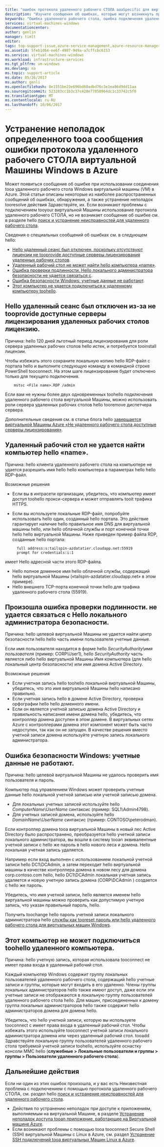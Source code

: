 ```yaml
---
title: "ошибок протокола удаленного рабочего СТОЛА aaaSpecific для виртуальных машин Azure | Документы Microsoft"
description: "Изучите сообщения об ошибках, которые могут возникнуть при попытке использовать удаленного рабочего стола подключения tooa Windows виртуальной машины в Azure"
keywords: "Ошибка удаленного рабочего стола, ошибка подключения удаленного рабочего стола не удается подключиться к tooVM, удаленного рабочего стола устранения неполадок"
services: virtual-machines-windows
documentationcenter: 
author: genlin
manager: timlt
editor: 
tags: top-support-issue,azure-service-management,azure-resource-manager
ms.assetid: 5feb1d64-ee6f-4907-949a-a7cffcbc6153
ms.service: virtual-machines-windows
ms.workload: infrastructure-services
ms.tgt_pltfrm: vm-windows
ms.devlang: na
ms.topic: support-article
ms.date: 05/26/2017
ms.author: genli
ms.openlocfilehash: 8e1551be23e696bd60adbd76c3e1ea86d9dd11aa
ms.sourcegitcommit: 523283cc1b3c37c428e77850964dc1c33742c5f0
ms.translationtype: MT
ms.contentlocale: ru-RU
ms.lasthandoff: 10/06/2017
---
```

# <a name="troubleshooting-specific-rdp-error-messages-tooa-windows-vm-in-azure"></a>Устранение неполадок определенного tooa сообщения ошибки протокола удаленного рабочего СТОЛА виртуальной Машины Windows в Azure
Может появиться сообщение об ошибке при использовании соединения tooa удаленного рабочего стола Windows виртуальной машины (VM) в Azure. Этой статьи описаны некоторые из наиболее распространенных сообщений об ошибках, обнаружения, а также устранение неполадок tooresolve действия Здравствуйте, их. Если возникают проблемы с подключением tooyour виртуальной Машины использование протокола удаленного рабочего СТОЛА, но не возникает сообщение об ошибке см. в разделе hello [поиск и устранение неисправностей для удаленного рабочего стола](troubleshoot-rdp-connection.md?toc=%2fazure%2fvirtual-machines%2fwindows%2ftoc.json).

Сведения о специальных сообщений об ошибках см. в следующем hello:

* [Hello удаленный сеанс был отключен, поскольку отсутствуют лицензии не tooprovide доступные серверы лицензирования удаленных рабочих столов](#rdplicense).
* [Удаленный рабочий стол не может найти hello компьютера «name»](#rdpname).
* [Ошибка проверки подлинности. Hello локального администратора безопасности не удается связаться с](#rdpauth).
* [Ошибка безопасности Windows: учетные данные не работают](#wincred).
* [Этот компьютер не удается подключиться к удаленному компьютеру toohello](#rdpconnect).

<a id="rdplicense"></a>

## <a name="hello-remote-session-was-disconnected-because-there-are-no-remote-desktop-license-servers-available-tooprovide-a-license"></a>Hello удаленный сеанс был отключен из-за не tooprovide доступные серверы лицензирования удаленных рабочих столов лицензию.
Причина: hello 120 дней льготный период лицензирования для роли сервера удаленных рабочих столов hello истек, и потребуется tooinstall лицензии.

Чтобы избежать этого сохраните локальную копию hello RDP-файл с портала hello и выполните следующую команду в командной строке PowerShell tooconnect. На этом шаге лицензирование будет отключено только для текущего подключения.

        mstsc <File name>.RDP /admin

Если вам не нужны более двух одновременных toohello подключения удаленного рабочего стола виртуальной Машины, можно использовать роли сервера удаленных рабочих столов hello tooremove диспетчера сервера.

Дополнительные сведения см. в статье блога hello [завершается виртуальной Машины Azure «Не удаленного рабочего стола доступные серверы лицензирования»](https://blogs.msdn.microsoft.com/mast/2014/01/21/rdp-to-azure-vm-fails-with-no-remote-desktop-license-servers-available/).

<a id="rdpname"></a>

## <a name="remote-desktop-cant-find-hello-computer-name"></a>Удаленный рабочий стол не удается найти компьютер hello «name».
Причина: hello клиента удаленного рабочего стола на компьютере не удается разрешить имя hello hello компьютера в параметрах hello hello RDP-файл.

Возможные решения

* Если вы в интрасети организации, убедитесь, что компьютер имеет доступ toohello прокси-сервера и может отправлять tooit трафика HTTPS.
* Если вы используете локальные RDP-файл, попробуйте использовать hello один, созданный hello портала. Это действие гарантирует наличие hello правильное имя DNS для виртуальной машины hello, или hello облачной службы и порт конечной точки hello hello виртуальной Машины. Ниже приведен пример файла RDP, созданные hello портала:
  
        full address:s:tailspin-azdatatier.cloudapp.net:55919
        prompt for credentials:i:1

имеет Hello адресной части этого RDP-файла.

* Hello полное доменное имя hello облачной службы, содержащий hello виртуальной Машины («tailspin-azdatatier.cloudapp.net» в этом примере).
* Hello внешнего TCP-порта конечной точки hello для трафика удаленного рабочего стола (55919).

<a id="rdpauth"></a>

## <a name="an-authentication-error-has-occurred-hello-local-security-authority-cannot-be-contacted"></a>Произошла ошибка проверки подлинности. не удается связаться с Hello локального администратора безопасности.
Причина: hello целевой виртуальной Машины не удается найти центр безопасности hello hello часть имени пользователя учетные данные.

Если имя пользователя находится в форме hello *SecurityAuthority*\\*имя пользователя* (пример: CORP\User1), hello *SecurityAuthority* часть является либо hello виртуальной Машины Имя компьютера (для hello локальный центр безопасности) или имя домена Active Directory.

Возможные решения

* Если учетная запись hello toohello локальной виртуальной Машины, убедитесь, что это имя виртуальной Машины hello написано правильно.
* Если учетная запись hello в домене Active Directory, проверка орфографии hello hello доменного имени.
* Если он является учетной записью домена Active Directory и правильность написания имени домена hello, убедитесь, что контроллер домена доступен в этом домене. В виртуальных сетях Azure с контроллерами домена этот компонент может быть часто недоступен, так как он не запущен. В качестве решения вместо учетной записи домена используйте учетную запись локального администратора.

<a id="wincred"></a>

## <a name="windows-security-error-your-credentials-did-not-work"></a>Ошибка безопасности Windows: учетные данные не работают.
Причина: hello целевой виртуальной Машины не удалось проверить имя пользователя и пароль.

Компьютер под управлением Windows может проверить учетные данные hello локальной учетной записью или учетной записью домена.

* Для локальных учетных записей используйте hello *ComputerName*\\*UserName* синтаксис (пример: SQL1\Admin4798).
* Для учетных записей домена, используйте hello *DomainName*\\*UserName* синтаксис (пример: CONTOSO\peterodman).

Если контроллер домена tooa виртуальной Машины в новый лес Active Directory было распространено, преобразуется hello учетной записи локального администратора, вы вошли в систему tooan эквивалентные учетной записи с hello же пароль в hello нового леса и домена. Hello локальная учетная запись удаляется.

Например если вход выполнен с использованием локальной учетной записи hello DC1\DCAdmin, а затем переходит hello виртуальной машины в качестве контроллера домена в новом лесу для домена corp.contoso.com hello, hello DC1\DCAdmin локальная учетная запись удаляется и новую учетную запись домена (CORP\DCAdmin ) создается с hello же пароль.

Убедитесь, что имя учетной записи, hello является именем hello виртуальной машины можно проверить как допустимую учетную запись, что указан правильный пароль, hello.

Получить toochange hello пароль учетной записи локального администратора hello [службы как tooreset пароль или hello удаленного рабочего стола для виртуальных машин Windows](reset-rdp.md?toc=%2fazure%2fvirtual-machines%2fwindows%2ftoc.json).

<a id="rdpconnect"></a>

## <a name="this-computer-cant-connect-toohello-remote-computer"></a>Этот компьютер не может подключиться toohello удаленного компьютера.
Причина: hello учетную запись, которая использовала tooconnect не имеет права входа в удаленный рабочий стол.

Каждый компьютер Windows содержит группу локальных пользователей удаленного рабочего стола, содержащий hello учетные записи и группы, которые могут входить в его удаленно. Члены группы локальных администраторов hello также имеют доступ, даже если эти учетные записи не отображаются в локальную группу пользователей удаленного рабочего стола hello. Для машин, присоединенных к домену группа локальных администраторов hello также содержит hello администраторов домена для домена hello.

Убедитесь, что hello учетной записи, которую вы используете tooconnect с имеет права входа в удаленный рабочий стол. Чтобы избежать этого используйте tooconnect учетной записи локального администратора домена или через удаленный рабочий стол. tooadd Здравствуйте локальную группу пользователей удаленного рабочего стола требуемой учетной записи toohello, используйте оснастку консоли MMC hello (**служебные > Локальные пользователи и группы > группы > Пользователи удаленного рабочего стола**).

## <a name="next-steps"></a>Дальнейшие действия
Если ни один из этих ошибок произошла, и у вас есть Неизвестная проблема с подключением с помощью протокола удаленного рабочего СТОЛА, см. раздел hello [поиск и устранение неисправностей для удаленного рабочего стола](troubleshoot-rdp-connection.md?toc=%2fazure%2fvirtual-machines%2fwindows%2ftoc.json).

* Действия по устранению неполадок при доступе к приложениям, выполняемым на виртуальной Машине, в разделе [Устранение неполадок доступа tooan приложение, работающее на Виртуальной машине Azure](../linux/troubleshoot-app-connection.md?toc=%2fazure%2fvirtual-machines%2flinux%2ftoc.json).
* Если возникают проблемы с помощью tooa tooconnect Secure Shell (SSH) виртуальной Машины с Linux в Azure, см. раздел [Устранение SSH подключений tooa виртуальных Машин Linux в Azure](../linux/troubleshoot-ssh-connection.md?toc=%2fazure%2fvirtual-machines%2flinux%2ftoc.json).

